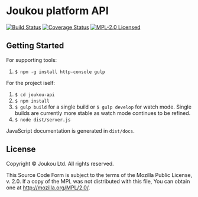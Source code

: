Joukou platform API
===================

[![Build Status](https://circleci.com/gh/joukou/joukou-api/tree/develop.png?circle-token=2eaaef867852e13944b9667a6234821ec1325d4d)](https://circleci.com/gh/joukou/joukou-api/tree/develop)
[![Coverage Status](https://coveralls.io/repos/joukou/joukou-api/badge.png?branch=develop)](https://coveralls.io/r/joukou/joukou-api?branch=develop)
[![MPL-2.0 Licensed](http://img.shields.io/badge/license-MPL--2.0-red.png)](#license)

## Getting Started

For supporting tools:

1. `$ npm -g install http-console gulp`

For the project iself:

1. `$ cd joukou-api`
1. `$ npm install`
1. `$ gulp build` for a single build or `$ gulp develop` for watch mode. Single
builds are currently more stable as watch mode continues to be refined.
1. `$ node dist/server.js`

JavaScript documentation is generated in `dist/docs`.

## License

Copyright &copy; Joukou Ltd. All rights reserved.

This Source Code Form is subject to the terms of the Mozilla Public License,
v. 2.0. If a copy of the MPL was not distributed with this file, You can obtain
one at http://mozilla.org/MPL/2.0/.
